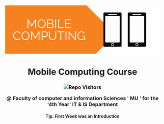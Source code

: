<p align='center'>
<img src='repoAssets/img.webp'>
</p>
<h1 align="center" > Mobile Computing Course </h1>


<h3 align="center">

![Repo Visitors](https://visitor-badge.glitch.me/badge?page_id=fadyehabamer.MobileComputing-Sandbox&left_color=black&right_color=blue)

@ Faculty of computer and information Sciences ' MU ' for the '4th Year' IT & IS Department

</h3>

<h4 align="center">
Tip: First Week was an Introduction
</h4>
